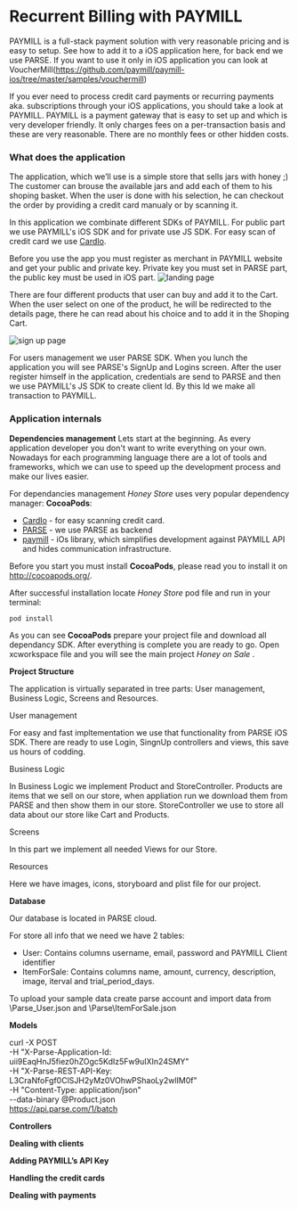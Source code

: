# Recurrent Billing with PAYMILL

PAYMILL is a full-stack payment solution with very reasonable pricing and is easy to setup. See how to add it to a iOS application here, for back end we use PARSE. If you want to use it only in iOS application you can look at VoucherMill(https://github.com/paymill/paymill-ios/tree/master/samples/vouchermill)

If you ever need to process credit card payments or recurring payments aka. subscriptions through your iOS applications, you should take a look at PAYMILL. 
PAYMILL is a payment gateway that is easy to set up and which is very developer friendly. It only charges fees on a per-transaction basis and these are very reasonable. 
There are no monthly fees or other hidden costs.

### What does the application

The application, which we’ll use is a simple store that sells jars with honey ;) The customer can brouse the available jars and add each of them to his shoping basket. When the user is done with his selection, he can checkout the order by providing a credit card manualy or by scanning it.

In this application we combinate different SDKs of PAYMILL. For public part we use PAYMILL's iOS SDK and for private use JS SDK. For easy scan of credit card we use [CardIo](https://www.card.io).    

Before you use the app you must register as merchant in PAYMILL website and get your public and private key. Private key you must set in PARSE part, the public key must be used in iOS part.
![landing page](./docs-assets/01.pages_index.png)

There are four different products that user can buy and add it to the Cart. When the user select on one of the product, he will be redirected to the details page, there he can read about his choice and to add it in the Shoping Cart.

![sign up page](./docs-assets/02.users_init.png)

For users management we user PARSE SDK. When you lunch the application you will see PARSE's SignUp and Logins screen. 
After the user register himself in the application, credentials are send to PARSE and then we use PAYMILL's JS SDK to create client Id. By this Id we make all transaction to PAYMILL. 


### Application internals

**Dependencies management**
Lets start at the beginning. 
As every application developer you don't want to write everything on your own. 
Nowadays for each programming language there are a lot of tools and frameworks, which we can use to speed up the development process and make our lives easier.

For dependancies management *Honey Store* uses very popular dependency manager: **CocoaPods**:
* [CardIo](https://github.com/card-io/card.io-iOS-SDK) - for easy scanning credit card.
* [PARSE](https://parse.com/) - we use PARSE as backend
* [paymill](https://github.com/paymill/paymill-ios) - iOs library, which simplifies development against PAYMILL API and hides communication infrastructure.

Before you start you must install **CocoaPods**, please read you to install it on http://cocoapods.org/.

After successful installation locate  *Honey Store* pod file and run in your terminal:  
```objective-c 
pod install 
``` 

As you can see **CocoaPods** prepare your project file and download all dependancy SDK. After everything is complete you are ready to go. Open xcworkspace file and you will see the main project *Honey on Sale* .

**Project Structure**

The application is virtually separated in tree parts: User management, Business Logic, Screens and Resources.

User management

For easy and fast impltementation we use that functionality from PARSE iOS SDK. There are ready to use Login, SingnUp controllers and views, this save us hours of codding. 

Business Logic

In Business Logic we implement Product and StoreController. Products are items that we sell on our store, when appliation run we download them from PARSE and then show them in our store.
StoreController we use to store all data about our store like Cart and Products.

Screens

In this part we implement all needed Views for our Store.


Resources

Here we have images, icons, storyboard and plist file for our project. 

**Database**

Our database is located in PARSE cloud. 

For store all info that we need we have 2 tables:
* User: Contains columns username, email, password and PAYMILL Client identifier 
* ItemForSale: Contains columns name, amount, currency, description, image, iterval and trial_period_days.

To upload your sample data create parse account and import data from \Parse\_User.json and \Parse\ItemForSale.json 

**Models**

curl -X POST \
  -H "X-Parse-Application-Id: uii9EaqHnJ5fiez0hZOgc5KdIz5Fw9uIXIn24SMY" \
  -H "X-Parse-REST-API-Key: L3CraNfoFgf0ClSJH2yMz0VOhwPShaoLy2wlIM0f" \
  -H "Content-Type: application/json" \
  --data-binary @Product.json \
  https://api.parse.com/1/batch


**Controllers**

**Dealing with clients**

**Adding PAYMILL’s API Key**

**Handling the credit cards**

**Dealing with payments**

